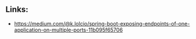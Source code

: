 ## Links:
* https://medium.com/@k.lolcio/spring-boot-exposing-endpoints-of-one-application-on-multiple-ports-11b095f65706
